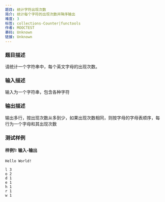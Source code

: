 ```yaml
---
题目: 统计字符出现次数
简介: 统计每个字符的出现次数并降序输出
难度: 3
标签: collections-Counter|functools
作者: MOOCTEST
慕码: Unknown
链接: Unknown
---
```


### 题目描述

请统计一个字符串中，每个英文字母的出现次数。

### 输入描述

输入为一个字符串，包含各种字符

### 输出描述

输出多行，按出现次数从多到少，如果出现次数相同，则按字母的字母表顺序，每行为一个字母和其出现次数

### 测试样例

#### 样例1: 输入-输出

```
Hello World!
```

```
l 3
o 2
d 1
e 1
h 1
r 1
w 1
```

